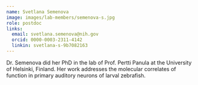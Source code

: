 ```yaml
---
name: Svetlana Semenova
image: images/lab-members/semenova-s.jpg
role: postdoc
links:
  email: svetlana.semenova@nih.gov
  orcid: 0000-0003-2311-4142
  linkin: svetlana-s-9b7082163
---
```

Dr. Semenova did her PhD in the lab of Prof. Pertti Panula at the University of Helsinki, Finland. Her work addresses the molecular correlates of function in primary auditory neurons of larval zebrafish.

